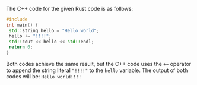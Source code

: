 The C++ code for the given Rust code is as follows:
```c++
#include 
int main() {
 std::string hello = "Hello world";
 hello += "!!!!";
 std::cout << hello << std::endl;
 return 0;
}
```
Both codes achieve the same result, but the C++ code uses the `+=` operator to append the string literal `"!!!!"` to the `hello` variable. The output of both codes will be: `Hello world!!!!`

